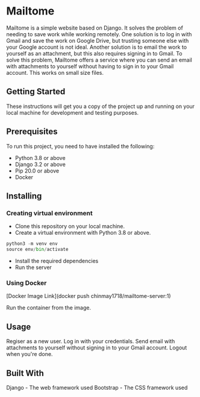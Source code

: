 # Mailtome
Mailtome is a simple website based on Django. It solves the problem of needing to save work while working remotely. One solution is to log in with Gmail and save the work on Google Drive, but trusting someone else with your Google account is not ideal. Another solution is to email the work to yourself as an attachment, but this also requires signing in to Gmail. To solve this problem, Mailtome offers a service where you can send an email with attachments to yourself without having to sign in to your Gmail account. This works on small size files.
## Getting Started
These instructions will get you a copy of the project up and running on your local machine for development and testing purposes.
## Prerequisites
To run this project, you need to have installed the following:

* Python 3.8 or above
* Django 3.2 or above
* Pip 20.0 or above
* Docker
## Installing
### Creating virtual environment
* Clone this repository on your local machine.
* Create a virtual environment with Python 3.8 or above.
```python
python3 -m venv env
source env/bin/activate
```

* Install the required dependencies
* Run the server

### Using Docker
[Docker Image Link](docker push chinmay1718/mailtome-server:1)

Run the container from the image.
## Usage
Regiser as a new user.
Log in with your credentials.
Send email with attachments to yourself without signing in to your Gmail account.
Logout when you're done.
## Built With
Django - The web framework used
Bootstrap - The CSS framework used
